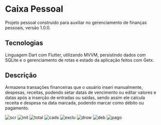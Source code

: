 # Caixa Pessoal 
Projeto pessoal construido para auxiliar no gerenciamento de finanças pessoais, versão 1.0.0.
## Tecnologias
Linguagem Dart com Flutter, utilizando MVVM, persistindo dados com SQLite e o gerenciamento de rotas e estado da aplicação feitos com Getx.  
## Descrição
Armazena transações financeiras que o usuário inseri manualmente, despesas, receitas, podendo setar datas de vencimento ou editar valores e datas após a inserção de entradas ou saídas, sendo assim ele calcula receita e despesa na data marcada, podendo marcar como débito ou pagamento. 


![scr](https://user-images.githubusercontent.com/64455494/163285588-4c617b83-9da4-451d-8458-5c39139fd07c.jpg)
![init](https://user-images.githubusercontent.com/64455494/163285613-cd07f772-251b-408f-b483-22ee02be2d8f.jpg)
![total](https://user-images.githubusercontent.com/64455494/163285660-0f865686-1d2a-4c1e-a77a-a613cc8b39fd.jpg)
![cads](https://user-images.githubusercontent.com/64455494/163285888-deb78bb5-f824-4360-955c-c936cec93ac2.jpg)
![exclu](https://user-images.githubusercontent.com/64455494/163285733-72a0f7ec-3a39-4cf4-9889-70039d8158a2.jpg)
![drow](https://user-images.githubusercontent.com/64455494/163285891-21977d88-3054-4d4d-8226-09b7407d5d94.jpg)
![deb](https://user-images.githubusercontent.com/64455494/163285890-34d40a15-968f-4700-8db8-ff40932471c9.jpg)
![pago](https://user-images.githubusercontent.com/64455494/163285749-6cc2298f-034e-46a4-8358-fab88a92e687.jpg)


